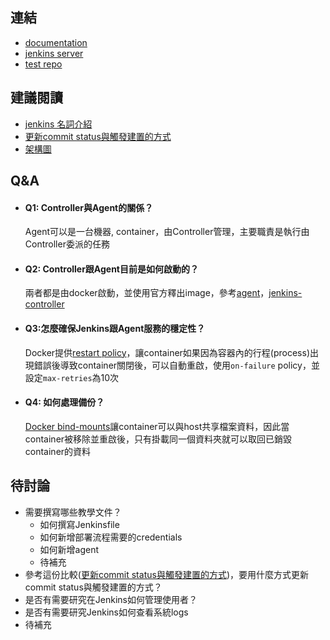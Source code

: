 ## 連結
- [documentation](https://www.jenkins.io/doc/book/)
- [jenkins server](http://18.212.133.249:8080/)
- [test repo](https://github.com/simpsons01/project-for-cicd)
## 建議閱讀
- [jenkins 名詞介紹](https://www.jenkins.io/doc/book/glossary/)
- [更新commit status與觸發建置的方式](https://github.com/simpsons01/my-first-jenkins/wiki/%E6%AF%94%E8%BC%83jenkins%E6%9B%B4%E6%96%B0commit-status-%E8%88%87%E8%A7%B8%E7%99%BC%E5%BB%BA%E7%BD%AE%E7%9A%84%E6%96%B9%E5%BC%8F)
- [架構圖](https://github.com/simpsons01/my-first-jenkins/wiki/%E6%9E%B6%E6%A7%8B%E5%9C%96)

## Q&A
- #### Q1: Controller與Agent的關係？
  Agent可以是一台機器, container，由Controller管理，主要職責是執行由Controller委派的任務
- #### Q2: Controller跟Agent目前是如何啟動的？
  兩者都是由docker啟動，並使用官方釋出image，參考[agent](https://hub.docker.com/r/jenkins/ssh-agent/)，[jenkins-controller](https://hub.docker.com/r/jenkins/jenkins)
- #### Q3:怎麼確保Jenkins跟Agent服務的穩定性？
  Docker提供[restart policy](https://docs.docker.com/config/containers/start-containers-automatically/)，讓container如果因為容器內的行程(process)出現錯誤後導致container關閉後，可以自動重啟，使用`on-failure` policy，並設定`max-retries`為10次
- #### Q4: 如何處理備份？
  [Docker bind-mounts](https://docs.docker.com/storage/bind-mounts/)讓container可以與host共享檔案資料，因此當container被移除並重啟後，只有掛載同一個資料夾就可以取回已銷毀container的資料

## 待討論
- 需要撰寫哪些教學文件？
   - 如何撰寫Jenkinsfile
   - 如何新增部署流程需要的credentials
   - 如何新增agent
   - 待補充
- 參考這份比較([更新commit status與觸發建置的方式](https://github.com/simpsons01/my-first-jenkins/wiki/%E6%AF%94%E8%BC%83jenkins%E6%9B%B4%E6%96%B0commit-status-%E8%88%87%E8%A7%B8%E7%99%BC%E5%BB%BA%E7%BD%AE%E7%9A%84%E6%96%B9%E5%BC%8F))，要用什麼方式更新commit status與觸發建置的方式？
- 是否有需要研究在Jenkins如何管理使用者？
- 是否有需要研究Jenkins如何查看系統logs
- 待補充
